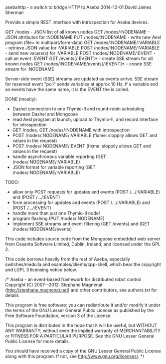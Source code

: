 asebahttp - a switch to bridge HTTP to Aseba
2014-12-01 David James Sherman <david dot sherman at inria dot fr>

Provide a simple REST interface with introspection for Aseba devices.

GET  /nodes                                 - JSON list of all known nodes
GET  /nodes/:NODENAME                       - JSON attributes for :NODENAME
PUT  /nodes/:NODENAME                       - write new Aesl program (file= in multipart/form-data)
GET  /nodes/:NODENAME/:VARIABLE             - retrieve JSON value for :VARIABLE
POST /nodes/:NODENAME/:VARIABLE             - send new values(s) for :VARIABLE
POST /nodes/:NODENAME/:EVENT                - call an event :EVENT
GET  /events[/:EVENT]*                      - create SSE stream for all known nodes
GET  /nodes/:NODENAME/events[/:EVENT]*      - create SSE stream for :NODENAME

Server-side event (SSE) streams are updated as events arrive.
SSE stream for reserved event "poll" sends variables at approx 10 Hz.
If a variable and an events have the same name, it is the EVENT the is called.

DONE (mostly):
- Dashel connection to one Thymio-II and round-robin scheduling between Dashel and Mongoose
- read Aesl program at launch, upload to Thymio-II, and record interface for introspection
- GET /nodes, GET /nodes/:NODENAME with introspection
- POST /nodes/:NODENAME/:VARIABLE (fixme: sloppily allows GET and values in the request)
- POST /nodes/:NODENAME/:EVENT (fixme: sloppily allows GET and values in the request)
- handle asynchronous variable reporting (GET /nodes/:NODENAME/:VARIABLE)
- JSON format for variable reporting (GET /nodes/:NODENAME/:VARIABLE)

TODO:
- allow only POST requests for updates and events (POST /.../:VARIABLE) and (POST /.../:EVENT)
- form processing for updates and events (POST /.../:VARIABLE) and (POST /.../:EVENT)
- handle more than just one Thymio-II node!
- program flashing (PUT  /nodes/:NODENAME)
- implement SSE streams and event filtering (GET /events) and (GET /nodes/:NODENAME/events)

This code includes source code from the Mongoose embedded web server from Cesanta
Software Limited, Dublin, Ireland, and licensed under the GPL 2.

This code borrows heavily from the rest of Aseba, especially switches/medulla and
examples/clients/cpp-shell, which bear the copyright and LGPL 3 licensing notice below.


/*
Aseba - an event-based framework for distributed robot control
Copyright (C) 2007--2012:
Stephane Magnenat <stephane at magnenat dot net>
(http://stephane.magnenat.net)
and other contributors, see authors.txt for details

This program is free software: you can redistribute it and/or modify
it under the terms of the GNU Lesser General Public License as published
by the Free Software Foundation, version 3 of the License.

This program is distributed in the hope that it will be useful,
but WITHOUT ANY WARRANTY; without even the implied warranty of
MERCHANTABILITY or FITNESS FOR A PARTICULAR PURPOSE.  See the
GNU Lesser General Public License for more details.

You should have received a copy of the GNU Lesser General Public License
along with this program. If not, see <http://www.gnu.org/licenses/>.
*/